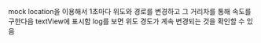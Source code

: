 mock location을 이용해서 1초마다 위도와 경로를 변경하고
그 거리차를 통해 속도를 구한다음 textView에 표시함
log를 보면 위도 경도가 계속 변경되는 것을 확인할 수 있음
